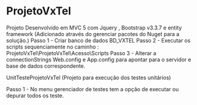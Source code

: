 # ProjetoVxTel

Projeto Desenvolvido em MVC 5 com Jquery , Bootstrap v3.3.7 e entity framework (Adicionado através do gerenciar pacotes do Nuget para a solução.)
Passo 1 - Criar banco de dados BD_VXTEL
Passo 2 - Executar os scripts sequenciamente no caminho : ProjetoVxTel\ProjetoVxTel\Acesso\Scripts
Passo 3 - Alterar a connectionStrings Web.config e App.config para apontar para o servidor e base de dados correspondente.

UnitTesteProjetoVxTel (Projeto para execução dos testes unitários)

Passo 1 - No menu gerenciador de testes tem a opção de executar ou depurar todos os teste.


 